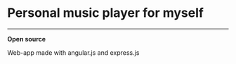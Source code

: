 # Personal music player for myself #

-----
**Open source**


Web-app made with angular.js and express.js